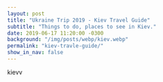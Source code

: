 ```yaml
---
layout: post
title: "Ukraine Trip 2019 - Kiev Travel Guide"
subtitle: "Things to do, places to see in Kiev."
date: 2019-06-17 11:20:00 -0300
background: "/img/posts/webp/kiev.webp"
permalink: "kiev-travle-guide/"
show_in_nav: false
---
```


kievv
